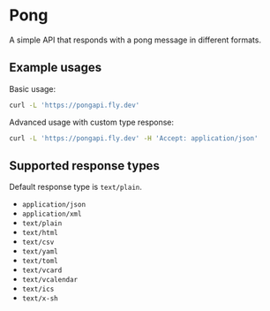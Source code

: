# Pong

A simple API that responds with a pong message in different formats.

## Example usages

Basic usage:

```Bash
curl -L 'https://pongapi.fly.dev'
```

Advanced usage with custom type response:

```Bash
curl -L 'https://pongapi.fly.dev' -H 'Accept: application/json'
```

## Supported response types

Default response type is `text/plain`.

- `application/json`
- `application/xml`
- `text/plain`
- `text/html`
- `text/csv`
- `text/yaml`
- `text/toml`
- `text/vcard`
- `text/vcalendar`
- `text/ics`
- `text/x-sh`